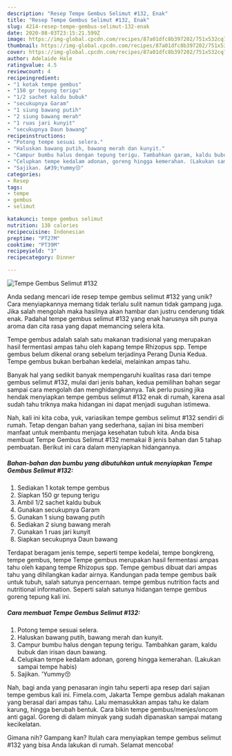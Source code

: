 ```yaml
---
description: "Resep Tempe Gembus Selimut #132, Enak"
title: "Resep Tempe Gembus Selimut #132, Enak"
slug: 4214-resep-tempe-gembus-selimut-132-enak
date: 2020-08-03T23:15:21.599Z
image: https://img-global.cpcdn.com/recipes/87a01dfc8b397202/751x532cq70/tempe-gembus-selimut-132-foto-resep-utama.jpg
thumbnail: https://img-global.cpcdn.com/recipes/87a01dfc8b397202/751x532cq70/tempe-gembus-selimut-132-foto-resep-utama.jpg
cover: https://img-global.cpcdn.com/recipes/87a01dfc8b397202/751x532cq70/tempe-gembus-selimut-132-foto-resep-utama.jpg
author: Adelaide Hale
ratingvalue: 4.5
reviewcount: 4
recipeingredient:
- "1 kotak tempe gembus"
- "150 gr tepung terigu"
- "1/2 sachet kaldu bubuk"
- "secukupnya Garam"
- "1 siung bawang putih"
- "2 siung bawang merah"
- "1 ruas jari kunyit"
- "secukupnya Daun bawang"
recipeinstructions:
- "Potong tempe sesuai selera."
- "Haluskan bawang putih, bawang merah dan kunyit."
- "Campur bumbu halus dengan tepung terigu. Tambahkan garam, kaldu bubuk dan irisan daun bawang."
- "Celupkan tempe kedalam adonan, goreng hingga kemerahan. (Lakukan sampai tempe habis)"
- "Sajikan. &#39;Yummy😚"
categories:
- Resep
tags:
- tempe
- gembus
- selimut

katakunci: tempe gembus selimut 
nutrition: 138 calories
recipecuisine: Indonesian
preptime: "PT27M"
cooktime: "PT39M"
recipeyield: "3"
recipecategory: Dinner

---
```



![Tempe Gembus Selimut #132](https://img-global.cpcdn.com/recipes/87a01dfc8b397202/751x532cq70/tempe-gembus-selimut-132-foto-resep-utama.jpg)

Anda sedang mencari ide resep tempe gembus selimut #132 yang unik? Cara menyiapkannya memang tidak terlalu sulit namun tidak gampang juga. Jika salah mengolah maka hasilnya akan hambar dan justru cenderung tidak enak. Padahal tempe gembus selimut #132 yang enak harusnya sih punya aroma dan cita rasa yang dapat memancing selera kita.

Tempe gembus adalah salah satu makanan tradisional yang merupakan hasil fermentasi ampas tahu oleh kapang tempe Rhizopus spp. Tempe gembus belum dikenal orang sebelum terjadinya Perang Dunia Kedua. Tempe gembus bukan berbahan kedelai, melainkan ampas tahu.

Banyak hal yang sedikit banyak mempengaruhi kualitas rasa dari tempe gembus selimut #132, mulai dari jenis bahan, kedua pemilihan bahan segar sampai cara mengolah dan menghidangkannya. Tak perlu pusing jika hendak menyiapkan tempe gembus selimut #132 enak di rumah, karena asal sudah tahu triknya maka hidangan ini dapat menjadi suguhan istimewa.


Nah, kali ini kita coba, yuk, variasikan tempe gembus selimut #132 sendiri di rumah. Tetap dengan bahan yang sederhana, sajian ini bisa memberi manfaat untuk membantu menjaga kesehatan tubuh kita. Anda bisa membuat Tempe Gembus Selimut #132 memakai 8 jenis bahan dan 5 tahap pembuatan. Berikut ini cara dalam menyiapkan hidangannya.

<!--inarticleads1-->

##### Bahan-bahan dan bumbu yang dibutuhkan untuk menyiapkan Tempe Gembus Selimut #132:

1. Sediakan 1 kotak tempe gembus
1. Siapkan 150 gr tepung terigu
1. Ambil 1/2 sachet kaldu bubuk
1. Gunakan secukupnya Garam
1. Gunakan 1 siung bawang putih
1. Sediakan 2 siung bawang merah
1. Gunakan 1 ruas jari kunyit
1. Siapkan secukupnya Daun bawang


Terdapat beragam jenis tempe, seperti tempe kedelai, tempe bongkreng, tempe gembus, tempe Tempe gembus merupakan hasil fermentasi ampas tahu oleh kapang tempe Rhizopus spp. Tempe gembus dibuat dari ampas tahu yang dihilangkan kadar airnya. Kandungan pada tempe gembus baik untuk tubuh, salah satunya pencernaan. tempe gembus nutrition facts and nutritional information. Seperti salah satunya hidangan tempe gembus goreng tepung kali ini. 

<!--inarticleads2-->

##### Cara membuat Tempe Gembus Selimut #132:

1. Potong tempe sesuai selera.
1. Haluskan bawang putih, bawang merah dan kunyit.
1. Campur bumbu halus dengan tepung terigu. Tambahkan garam, kaldu bubuk dan irisan daun bawang.
1. Celupkan tempe kedalam adonan, goreng hingga kemerahan. (Lakukan sampai tempe habis)
1. Sajikan. &#39;Yummy😚


Nah, bagi anda yang penasaran ingin tahu seperti apa resep dari sajian tempe gembus kali ini. Fimela.com, Jakarta Tempe gembus adalah makanan yang berasal dari ampas tahu. Lalu memasukkan ampas tahu ke dalam karung, hingga berubah bentuk. Cara bikin tempe gembus/menjes/oncom anti gagal. Goreng di dalam minyak yang sudah dipanaskan sampai matang kecikelatan. 

Gimana nih? Gampang kan? Itulah cara menyiapkan tempe gembus selimut #132 yang bisa Anda lakukan di rumah. Selamat mencoba!
